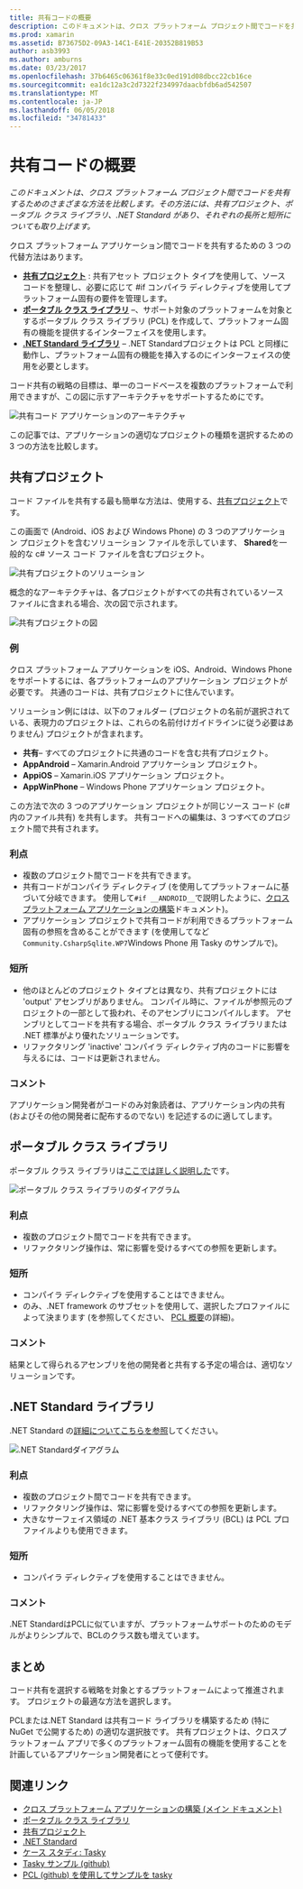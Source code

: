 ```yaml
---
title: 共有コードの概要
description: このドキュメントは、クロス プラットフォーム プロジェクト間でコードを共有するためのさまざまな方法を比較します。その方法には、共有プロジェクト、ポータブル クラス ライブラリ、.NET Standard があり、それぞれの長所と短所についても取り上げます。
ms.prod: xamarin
ms.assetid: B73675D2-09A3-14C1-E41E-20352B819B53
author: asb3993
ms.author: amburns
ms.date: 03/23/2017
ms.openlocfilehash: 37b6465c06361f8e33c0ed191d08dbcc22cb16ce
ms.sourcegitcommit: ea1dc12a3c2d7322f234997daacbfdb6ad542507
ms.translationtype: MT
ms.contentlocale: ja-JP
ms.lasthandoff: 06/05/2018
ms.locfileid: "34781433"
---
```

# <a name="sharing-code-overview"></a>共有コードの概要

_このドキュメントは、クロス プラットフォーム プロジェクト間でコードを共有するためのさまざまな方法を比較します。その方法には、共有プロジェクト、ポータブル クラス ライブラリ、.NET Standard があり、それぞれの長所と短所についても取り上げます。_

クロス プラットフォーム アプリケーション間でコードを共有するための 3 つの代替方法はあります。

-   [**共有プロジェクト**](#Shared_Projects) : 共有アセット プロジェクト タイプを使用して、ソース コードを整理し、必要に応じて #if コンパイラ ディレクティブを使用してプラットフォーム固有の要件を管理します。
-   [**ポータブル クラス ライブラリ**](#Portable_Class_Libraries) –、サポート対象のプラットフォームを対象とするポータブル クラス ライブラリ (PCL) を作成して、プラットフォーム固有の機能を提供するインターフェイスを使用します。
-   [**.NET Standard ライブラリ**](#Net_Standard) – .NET Standardプロジェクトは PCL と同様に動作し、プラットフォーム固有の機能を挿入するのにインターフェイスの使用を必要とします。

コード共有の戦略の目標は、単一のコードベースを複数のプラットフォームで利用できますが、この図に示すアーキテクチャをサポートするためにです。

 ![](code-sharing-images/conceptualarchitecture.png "共有コード アプリケーションのアーキテクチャ")

この記事では、アプリケーションの適切なプロジェクトの種類を選択するための 3 つの方法を比較します。

<a name="Shared_Projects" />

## <a name="shared-projects"></a>共有プロジェクト

コード ファイルを共有する最も簡単な方法は、使用する、[共有プロジェクト](~/cross-platform/app-fundamentals/shared-projects.md)です。

この画面で (Android、iOS および Windows Phone) の 3 つのアプリケーション プロジェクトを含むソリューション ファイルを示しています、 **Shared**を一般的な c# ソース コード ファイルを含むプロジェクト。

 ![](code-sharing-images/sharedsolution.png "共有プロジェクトのソリューション")

概念的なアーキテクチャは、各プロジェクトがすべての共有されているソース ファイルに含まれる場合、次の図で示されます。

 ![](code-sharing-images/sharedassetproject.png "共有プロジェクトの図")


### <a name="example"></a>例

クロス プラットフォーム アプリケーションを iOS、Android、Windows Phone をサポートするには、各プラットフォームのアプリケーション プロジェクトが必要です。 共通のコードは、共有プロジェクトに住んでいます。

ソリューション例にはは、以下のフォルダー (プロジェクトの名前が選択されている、表現力のプロジェクトは、これらの名前付けガイドラインに従う必要はありません) プロジェクトが含まれます。

-   **共有**– すべてのプロジェクトに共通のコードを含む共有プロジェクト。
-   **AppAndroid** – Xamarin.Android アプリケーション プロジェクト。
-   **AppiOS** – Xamarin.iOS アプリケーション プロジェクト。
-   **AppWinPhone** – Windows Phone アプリケーション プロジェクト。


この方法で次の 3 つのアプリケーション プロジェクトが同じソース コード (c# 内のファイル共有) を共有します。 共有コードへの編集は、3 つすべてのプロジェクト間で共有されます。


### <a name="benefits"></a>利点

-  複数のプロジェクト間でコードを共有できます。
-  共有コードがコンパイラ ディレクティブ (を使用してプラットフォームに基づいて分岐できます。 使用して`#if __ANDROID__`で説明したように、[クロス プラットフォーム アプリケーションの構築](~/cross-platform/app-fundamentals/building-cross-platform-applications/index.md)ドキュメント)。
-  アプリケーション プロジェクトで共有コードが利用できるプラットフォーム固有の参照を含めることができます (を使用してなど`Community.CsharpSqlite.WP7`Windows Phone 用 Tasky のサンプルで)。



### <a name="disadvantages"></a>短所

-  他のほとんどのプロジェクト タイプとは異なり、共有プロジェクトには 'output' アセンブリがありません。 コンパイル時に、ファイルが参照元のプロジェクトの一部として扱われ、そのアセンブリにコンパイルします。 アセンブリとしてコードを共有する場合、ポータブル クラス ライブラリまたは .NET 標準がより優れたソリューションです。
-  リファクタリング 'inactive' コンパイラ ディレクティブ内のコードに影響を与えるには、コードは更新されません。


 <a name="Shared_Remarks" />

### <a name="remarks"></a>コメント

アプリケーション開発者がコードのみ対象読者は、アプリケーション内の共有 (およびその他の開発者に配布するのでない) を記述するのに適してします。

 <a name="Portable_Class_Libraries" />


## <a name="portable-class-libraries"></a>ポータブル クラス ライブラリ


ポータブル クラス ライブラリは[ここでは詳しく説明した](~/cross-platform/app-fundamentals/pcl.md)です。

 ![](code-sharing-images/portableclasslibrary.png "ポータブル クラス ライブラリのダイアグラム")


### <a name="benefits"></a>利点

-  複数のプロジェクト間でコードを共有できます。
-  リファクタリング操作は、常に影響を受けるすべての参照を更新します。


### <a name="disadvantages"></a>短所

-  コンパイラ ディレクティブを使用することはできません。
-  のみ、.NET framework のサブセットを使用して、選択したプロファイルによって決まります (を参照してください、 [PCL 概要](~/cross-platform/app-fundamentals/pcl.md)の詳細)。


### <a name="remarks"></a>コメント

結果として得られるアセンブリを他の開発者と共有する予定の場合は、適切なソリューションです。



<a name="Net_Standard" />

## <a name="net-standard-libraries"></a>.NET Standard ライブラリ

.NET Standard の[詳細についてこちらを参照](~/cross-platform/app-fundamentals/net-standard.md)してください。

![](code-sharing-images/netstandard.png ".NET Standardダイアグラム")

### <a name="benefits"></a>利点

-  複数のプロジェクト間でコードを共有できます。
-  リファクタリング操作は、常に影響を受けるすべての参照を更新します。
-  大きなサーフェイス領域の .NET 基本クラス ライブラリ (BCL) は PCL プロファイルよりも使用できます。

### <a name="disadvantages"></a>短所

 -  コンパイラ ディレクティブを使用することはできません。

### <a name="remarks"></a>コメント

.NET StandardはPCLに似ていますが、プラットフォームサポートのためのモデルがよりシンプルで、BCLのクラス数も増えています。



## <a name="summary"></a>まとめ

コード共有を選択する戦略を対象とするプラットフォームによって推進されます。 プロジェクトの最適な方法を選択します。

PCLまたは.NET Standard は共有コード ライブラリを構築するため (特に NuGet で公開するため) の適切な選択肢です。 共有プロジェクトは、クロスプラットフォーム アプリで多くのプラットフォーム固有の機能を使用することを計画しているアプリケーション開発者にとって便利です。



## <a name="related-links"></a>関連リンク

- [クロス プラットフォーム アプリケーションの構築 (メイン ドキュメント)](~/cross-platform/app-fundamentals/building-cross-platform-applications/index.md)
- [ポータブル クラス ライブラリ](~/cross-platform/app-fundamentals/pcl.md)
- [共有プロジェクト](~/cross-platform/app-fundamentals/shared-projects.md)
- [.NET Standard](~/cross-platform/app-fundamentals/net-standard.md)
- [ケース スタディ: Tasky](~/cross-platform/app-fundamentals/building-cross-platform-applications/case-study-tasky.md)
- [Tasky サンプル (github)](https://github.com/xamarin/mobile-samples/tree/master/Tasky)
- [PCL (github) を使用してサンプルを tasky](https://github.com/xamarin/mobile-samples/tree/master/TaskyPortable)

